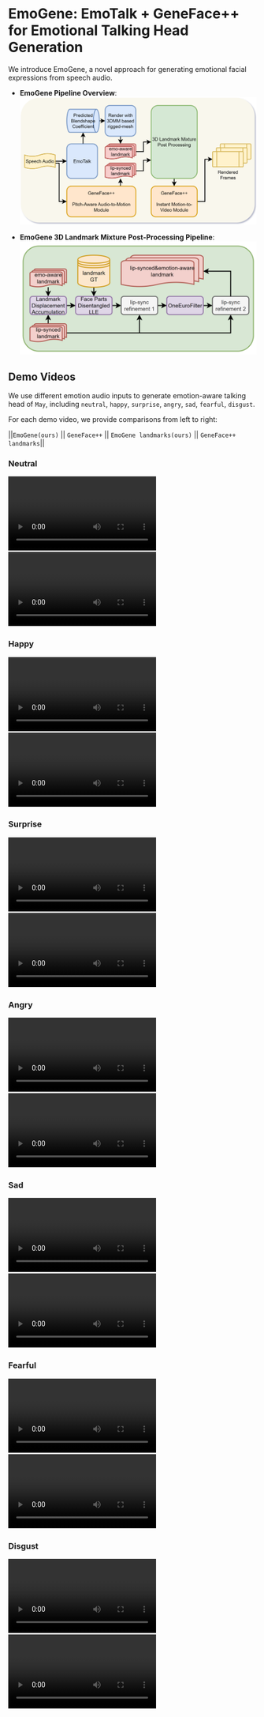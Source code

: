 # EmoGene: EmoTalk + GeneFace++ for Emotional Talking Head Generation

We introduce EmoGene, a novel approach for generating emotional facial expressions from speech audio.
- **EmoGene Pipeline Overview**:
![alt text](../assets/emogene/figures/overall_pipeline.png)

- **EmoGene 3D Landmark Mixture Post-Processing Pipeline**:
![alt text](../assets/emogene/figures/post_processing_pipeline.png)


## Demo Videos
We use different emotion audio inputs to generate emotion-aware talking head of `May`, including `neutral`, `happy`, `surprise`, `angry`, `sad`, `fearful`, `disgust`.

For each demo video, we provide comparisons from left to right:

||`EmoGene(ours)` || `GeneFace++` || `EmoGene landmarks(ours)` || `GeneFace++ landmarks`||



### Neutral
<!-- <video src="../assets/emogene/demo_videos/neutral_May_actor20.mp4" controls="controls" style="max-width: 720px;">
</video> -->
<video src="https://github.com/user-attachments/assets/e8320458-c013-4bd5-b09a-98691720e027" controls="controls" style="max-width: 720px;">
</video>

<!-- <video src="../assets/emogene/demo_videos/neutral_May_actor19.mp4" controls="controls" style="max-width: 720px;">
</video> -->
<video src="https://github.com/user-attachments/assets/8a7166f7-87d3-4e8a-bf75-58595ed29c5e" controls="controls" style="max-width: 720px;">
</video>

### Happy
<!-- <video src="../assets/emogene/demo_videos/happy_May_actor20.mp4" controls="controls" style="max-width: 720px;">
</video> -->
<video src="https://github.com/user-attachments/assets/88ad61df-cea5-4cff-abcf-d7860eda7aa1" controls="controls" style="max-width: 720px;">
</video>

<!-- <video src="../assets/emogene/demo_videos/happy_May_actor19.mp4" controls="controls" style="max-width: 720px;">
</video> -->
<video src="https://github.com/user-attachments/assets/a5e7a54d-5dc7-43de-bf7e-44d690d23e7d" controls="controls" style="max-width: 720px;">
</video>

### Surprise
<!-- <video src="../assets/emogene/demo_videos/surprised_May_actor20.mp4" controls="controls" style="max-width: 720px;">
</video> -->
<video src="https://github.com/user-attachments/assets/945fd19d-7402-4e6a-88f2-f35d2da0916c" controls="controls" style="max-width: 720px;">
</video>

<!-- <video src="../assets/emogene/demo_videos/surprised_May_actor19.mp4" controls="controls" style="max-width: 720px;">
</video> -->
<video src="https://github.com/user-attachments/assets/4e529b0d-870a-4232-b584-900e1393f2d8" controls="controls" style="max-width: 720px;">
</video>

### Angry
<!-- <video src="../assets/emogene/demo_videos/angry_May_actor20.mp4" controls="controls" style="max-width: 720px;">
</video> -->
<video src="https://github.com/user-attachments/assets/4214fbc1-9007-47f5-ab67-879083664d9e" controls="controls" style="max-width: 720px;">
</video>

<!-- <video src="../assets/emogene/demo_videos/angry_May_actor19.mp4" controls="controls" style="max-width: 720px;">
</video> -->
<video src="https://github.com/user-attachments/assets/e1dcbe06-574e-475d-b11d-f07e08b20226" controls="controls" style="max-width: 720px;">
</video>

### Sad
<!-- <video src="../assets/emogene/demo_videos/sad_May_actor20.mp4" controls="controls" style="max-width: 720px;">
</video> -->
<video src="https://github.com/user-attachments/assets/405218dc-08d0-438b-83f7-01694f639d37" controls="controls" style="max-width: 720px;">
</video>

<!-- <video src="../assets/emogene/demo_videos/sad_May_actor19.mp4" controls="controls" style="max-width: 720px;">
</video> -->
<video src="https://github.com/user-attachments/assets/bd3d901e-2447-4e4f-8aef-80e472d2f45b" controls="controls" style="max-width: 720px;">
</video>

### Fearful
<!-- <video src="../assets/emogene/demo_videos/fearful_May_actor20.mp4" controls="controls" style="max-width: 720px;">
</video> -->
<video src="https://github.com/user-attachments/assets/d72a8439-b559-4874-9114-983937d32c7b" controls="controls" style="max-width: 720px;">
</video>

<!-- <video src="../assets/emogene/demo_videos/fearful_May_actor19.mp4" controls="controls" style="max-width: 720px;">
</video> -->
<video src="https://github.com/user-attachments/assets/e6573691-3f73-4043-96a4-1fde594391f7" controls="controls" style="max-width: 720px;">
</video>

### Disgust
<!-- <video src="../assets/emogene/demo_videos/disgust_May_actor20.mp4" controls="controls" style="max-width: 720px;">
</video> -->
<video src="https://github.com/user-attachments/assets/24ddb45d-4a61-4d0a-84d7-52d108756fbf" controls="controls" style="max-width: 720px;">
</video>

<!-- <video src="../assets/emogene/demo_videos/disgust_May_actor19.mp4" controls="controls" style="max-width: 720px;">
</video> -->
<video src="https://github.com/user-attachments/assets/85bc4452-351c-4faf-a914-f7587d970a45" controls="controls" style="max-width: 720px;">
</video>



